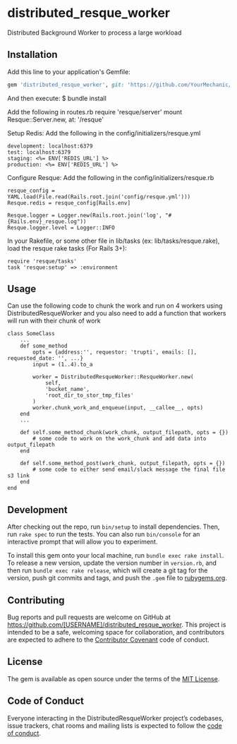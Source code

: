# distributed_resque_worker
Distributed Background Worker to process a large workload

## Installation

Add this line to your application's Gemfile:

```ruby
gem 'distributed_resque_worker', git: 'https://github.com/YourMechanic/distributed_resque_worker.git', :branch => 'master'
```
And then execute:
    $ bundle install

Add the following in routes.rb
    require 'resque/server'
    mount Resque::Server.new, at: '/resque'


Setup Redis: Add the following in the config/initializers/resque.yml
```
development: localhost:6379
test: localhost:6379
staging: <%= ENV['REDIS_URL'] %>
production: <%= ENV['REDIS_URL'] %>
```

Configure Resque: Add the following in the config/initializers/resque.rb
```
resque_config = YAML.load(File.read(Rails.root.join('config/resque.yml')))
Resque.redis = resque_config[Rails.env]

Resque.logger = Logger.new(Rails.root.join('log', "#{Rails.env}_resque.log"))
Resque.logger.level = Logger::INFO
```

In your Rakefile, or some other file in lib/tasks (ex: lib/tasks/resque.rake), load the resque rake tasks (For Rails 3+):
```
require 'resque/tasks'
task 'resque:setup' => :environment
```

## Usage
Can use the following code to chunk the work and run on 4 workers using DistributedResqueWorker and you also need to add a function that workers will run with their chunk of work
```
class SomeClass
    ...
    def some_method
        opts = {address:'', requestor: 'trupti', emails: [], requested_date: '', ...}
        input = (1..4).to_a

        worker = DistributedResqueWorker::ResqueWorker.new(
            self,
            'bucket_name',
            'root_dir_to_stor_tmp_files'
        )
        worker.chunk_work_and_enqueue(input, __callee__, opts)
    end
    ...

    def self.some_method_chunk(work_chunk, output_filepath, opts = {})
        # some code to work on the work_chunk and add data into output_filepath
    end

    def self.some_method_post(work_chunk, output_filepath, opts = {})
        # some code to either send email/slack message the final file s3 link
    end
end
```


## Development

After checking out the repo, run `bin/setup` to install dependencies. Then, run `rake spec` to run the tests. You can also run `bin/console` for an interactive prompt that will allow you to experiment.

To install this gem onto your local machine, run `bundle exec rake install`. To release a new version, update the version number in `version.rb`, and then run `bundle exec rake release`, which will create a git tag for the version, push git commits and tags, and push the `.gem` file to [rubygems.org](https://rubygems.org).

## Contributing

Bug reports and pull requests are welcome on GitHub at https://github.com/[USERNAME]/distributed_resque_worker. This project is intended to be a safe, welcoming space for collaboration, and contributors are expected to adhere to the [Contributor Covenant](http://contributor-covenant.org) code of conduct.

## License

The gem is available as open source under the terms of the [MIT License](https://opensource.org/licenses/MIT).

## Code of Conduct

Everyone interacting in the DistributedResqueWorker project’s codebases, issue trackers, chat rooms and mailing lists is expected to follow the [code of conduct](https://github.com/[USERNAME]/distributed_resque_worker/blob/master/CODE_OF_CONDUCT.md).
